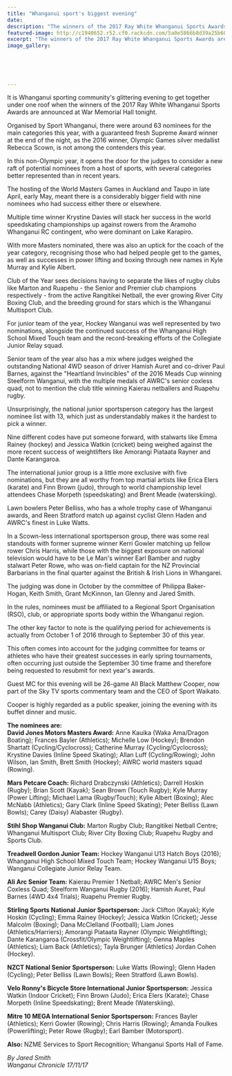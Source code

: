 ```yaml
---
title: "Whanganui sport's biggest evening"
date: 
description: "The winners of the 2017 Ray White Whanganui Sports Awards are announced at War Memorial Hall tonight..."
featured-image: http://c1940652.r52.cf0.rackcdn.com/5a0e5866b8d39a25b6000317/Ray-White-sports-awards-2017.jpg
excerpt: "The winners of the 2017 Ray White Whanganui Sports Awards are announced at War Memorial Hall tonight."
image_gallery:
    
    
    
    
    
---
```


<p class="element element-paragraph">It is Whanganui sporting community's glittering evening to get together under one roof when the winners of the 2017 Ray White Whanganui Sports Awards are announced at War Memorial Hall tonight.</p>
<p class="element element-paragraph">Organised by Sport Whanganui, there were around 63 nominees for the main categories this year, with a guaranteed fresh Supreme Award winner at the end of the night, as the 2016 winner, Olympic Games silver medallist Rebecca Scown, is not among the contenders this year.</p>
<p class="element element-paragraph">In this non-Olympic year, it opens the door for the judges to consider a new raft of potential nominees from a host of sports, with several categories better represented than in recent years.</p>
<p class="element element-paragraph">The hosting of the World Masters Games in Auckland and Taupo in late April, early May, meant there is a considerably bigger field with nine nominees who had success either there or elsewhere.</p>
<p class="element element-paragraph">Multiple time winner Krystine Davies will stack her success in the world speedskating championships up against rowers from the Aramoho Whanganui RC contingent, who were dominant on Lake Karapiro.</p>
<p class="element element-paragraph">With more Masters nominated, there was also an uptick for the coach of the year category, recognising those who had helped people get to the games, as well as successes in power lifting and boxing through new names in Kyle Murray and Kylie Albert.</p>
<p class="element element-paragraph">Club of the Year sees decisions having to separate the likes of rugby clubs like Marton and Ruapehu - the Senior and Premier club champions respectively - from the active Rangitikei Netball, the ever growing River City Boxing Club, and the breeding ground for stars which is the Whanganui Multisport Club.</p>
<p class="element element-paragraph">For junior team of the year, Hockey Wanganui was well represented by two nominations, alongside the continued success of the Whanganui High School Mixed Touch team and the record-breaking efforts of the Collegiate Junior Relay squad.</p>
<p class="element element-paragraph">Senior team of the year also has a mix where judges weighed the outstanding National 4WD season of driver Hamish Auret and co-driver Paul Barnes, against the "Heartland Invincibles" of the 2016 Meads Cup winning Steelform Wanganui, with the multiple medals of AWRC's senior coxless quad, not to mention the club title winning Kaierau netballers and Ruapehu rugby.</p>
<p class="element element-paragraph">Unsurprisingly, the national junior sportsperson category has the largest nominee list with 13, which just as understandably makes it the hardest to pick a winner.</p>
<p class="element element-paragraph">Nine different codes have put someone forward, with stalwarts like Emma Rainey (hockey) and Jessica Watkin (cricket) being weighed against the more recent success of weightlifters like Amorangi Piataata Rayner and Dante Karangaroa.</p>
<p class="element element-paragraph">The international junior group is a little more exclusive with five nominations, but they are all worthy from top martial artists like Erica Elers (karate) and Finn Brown (judo), through to world championship level attendees Chase Morpeth (speedskating) and Brent Meade (waterskiing).</p>
<p class="element element-paragraph">Lawn bowlers Peter Belliss, who has a whole trophy case of Whanganui awards, and Reen Stratford match up against cyclist Glenn Haden and AWRC's finest in Luke Watts.</p>
<p class="element element-paragraph">In a Scown-less international sportsperson group, there was some real standouts with former supreme winner Kerri Gowler matching up fellow rower Chris Harris, while those with the biggest exposure on national television would have to be Le Man's winner Earl Bamber and rugby stalwart Peter Rowe, who was on-field captain for the NZ Provincial Barbarians in the final quarter against the British &amp; Irish Lions in Whangarei.</p>
<p class="element element-paragraph">The judging was done in October by the committee of Philippa Baker-Hogan, Keith Smith, Grant McKinnon, Ian Glenny and Jared Smith.</p>
<p class="element element-paragraph">In the rules, nominees must be affiliated to a Regional Sport Organisation (RSO), club, or appropriate sports body within the Whanganui region.</p>
<p class="element element-paragraph">The other key factor to note is the qualifying period for achievements is actually from October 1 of 2016 through to September 30 of this year.</p>
<p class="element element-paragraph">This often comes into account for the judging committee for teams or athletes who have their greatest successes in early spring tournaments, often occurring just outside the September 30 time frame and therefore being requested to resubmit for next year's awards.</p>
<p class="element element-paragraph">Guest MC for this evening will be 26-game All Black Matthew Cooper, now part of the Sky TV sports commentary team and the CEO of Sport Waikato.</p>
<p class="element element-paragraph">Cooper is highly regarded as a public speaker, joining the evening with its buffet dinner and music.</p>
<p class="element element-paragraph"><strong>The nominees are:</strong><br /><strong>David Jones Motors Masters Award:</strong>&nbsp;Anne Kauika (Waka Ama/Dragon Boating); Frances Bayler (Athletics); Michelle Low (Hockey); Brendon Shartatt (Cycling/Cyclocross); Catherine Murray (Cycling/Cyclocross); Krystine Davies (Inline Speed Skating); Allan Luff (Cycling/Rowing); John Wilson, Ian Smith, Brett Smith (Hockey); AWRC world masters squad (Rowing).</p>
<p class="element element-paragraph"><strong>Mars Petcare Coach:</strong>&nbsp;Richard Drabczynski (Athletics); Darrell Hoskin (Rugby); Brian Scott (Kayak); Sean Brown (Touch Rugby); Kyle Murray (Power Lifting); Michael Lama (Rugby/Touch); Kylie Albert (Boxing); Alec McNabb (Athletics); Gary Clark (Inline Speed Skating); Peter Belliss (Lawn Bowls); Carey (Daisy) Alabaster (Rugby).</p>
<p class="element element-paragraph"><strong>Stihl Shop Wanganui Club:</strong>&nbsp;Marton Rugby Club; Rangitikei Netball Centre; Whanganui Multisport Club; River City Boxing Club; Ruapehu Rugby and Sports Club.</p>
<p class="element element-paragraph"><strong>Treadwell Gordon Junior Team:</strong>&nbsp;Hockey Wanganui U13 Hatch Boys (2016); Whanganui High School Mixed Touch Team; Hockey Wanganui U15 Boys; Wanganui Collegiate Junior Relay Team.</p>
<p class="element element-paragraph"><strong>Ali Arc Senior Team:</strong>&nbsp;Kaierau Premier 1 Netball; AWRC Men's Senior Coxless Quad; Steelform Wanganui Rugby (2016); Hamish Auret, Paul Barnes (4WD 4x4 Trials); Ruapehu Premier Rugby.</p>
<p class="element element-paragraph"><strong>Stirling Sports National Junior Sportsperson:</strong>&nbsp;Jack Clifton (Kayak); Kyle Hoskin (Cycling); Emma Rainey (Hockey); Jessica Watkin (Cricket); Jesse Malcolm (Boxing); Dana McClelland (Football); Liam Jones (Athletics/Harriers); Amorangi Piataata Rayner (Olympic Weightlifting); Dante Karangaroa (Crossfit/Olympic Weightlifting); Genna Maples (Athletics); Liam Back (Athletics); Tayla Brunger (Athletics) Jordan Cohen (Hockey).</p>
<p class="element element-paragraph"><strong>NZCT National Senior Sportsperson:</strong>&nbsp;Luke Watts (Rowing); Glenn Haden (Cycling); Peter Belliss (Lawn Bowls); Reen Stratford (Lawn Bowls).</p>
<p class="element element-paragraph"><strong>Velo Ronny's Bicycle Store International Junior Sportsperson:</strong>&nbsp;Jessica Watkin (Indoor Cricket); Finn Brown (Judo); Erica Elers (Karate); Chase Morpeth (Inline Speedskating); Brent Meade (Waterskiing).</p>
<p class="element element-paragraph"><strong>Mitre 10 MEGA International Senior Sportsperson:</strong>&nbsp;Frances Bayler (Athletics); Kerri Gowler (Rowing); Chris Harris (Rowing); Amanda Foulkes (Powerlifting); Peter Rowe (Rugby); Earl Bamber (Motorsport).</p>
<p class="element element-paragraph"><strong>Also:</strong>&nbsp;NZME Services to Sport Recognition; Whanganui Sports Hall of Fame.</p>
<p class="element element-paragraph"><em>By Jared Smith<br />Wanganui Chronicle 17/11/17</em></p>


